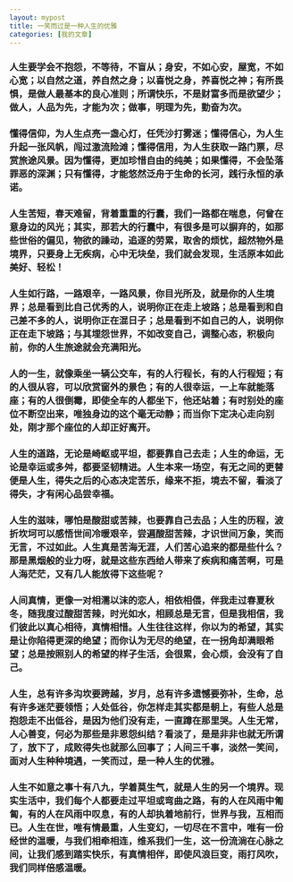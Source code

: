```yaml
---
layout: mypost
title: 一笑而过是一种人生的优雅
categories: [我的文章]
---
```


### 人生要学会不抱怨，不等待，不盲从；身安，不如心安，屋宽，不如心宽；以自然之道，养自然之身；以喜悦之身，养喜悦之神；有所畏惧，是做人最基本的良心准则；所谓快乐，不是财富多而是欲望少；做人，人品为先，才能为次；做事，明理为先，勤奋为次。
### 懂得信仰，为人生点亮一盏心灯，任凭沙打雾迷；懂得信心，为人生升起一张风帆，闯过激流险滩；懂得信用，为人生获取一路门票，尽赏旅途风景。因为懂得，更加珍惜自由的纯美；如果懂得，不会坠落罪恶的深渊；只有懂得，才能悠然泛舟于生命的长河，践行永恒的承诺。 
### 人生苦短，春天难留，背着重重的行囊，我们一路都在喘息，何曾在意身边的风光；其实，那若大的行囊中，有很多是可以摒弃的，如那些世俗的偏见，物欲的躁动，追逐的劳累，取舍的烦忧，超然物外是境界，只要身上无疾病，心中无块垒，我们就会发现，生活原本如此美好、轻松！
### 人生如行路，一路艰辛，一路风景，你目光所及，就是你的人生境界；总是看到比自己优秀的人，说明你正在走上坡路；总是看到和自己差不多的人，说明你正在混日子；总是看到不如自己的人，说明你正在走下坡路；与其埋怨世界，不如改变自己，调整心态，积极向前，你的人生旅途就会充满阳光。 
### 人的一生，就像乘坐一辆公交车，有的人行程长，有的人行程短；有的人很从容，可以欣赏窗外的景色；有的人很幸运，一上车就能落座；有的人很倒霉，即使全车的人都坐下，他还站着；有时别处的座位不断空出来，唯独身边的这个毫无动静；而当你下定决心走向别处，刚才那个座位的人却正好离开。
### 人生的道路，无论是崎岖或平坦，都要靠自己去走；人生的命运，无论是幸运或多舛，都要坚韧精进。人生本来一场空，有无之间的更替便是人生，得失之后的心态决定苦乐，缘来不拒，境去不留，看淡了得失，才有闲心品尝幸福。
### 人生的滋味，哪怕是酸甜或苦辣，也要靠自己去品；人生的历程，波折坎坷可以感悟世间冷暖艰辛，尝遍酸甜苦辣，才识世间万象，笑而无言，不过如此。人生真是苦海无涯，人们苦心追来的都是些什么？那是黑烟般的业力呀，就是这些东西给人带来了疾病和痛苦啊，可是人海茫茫，又有几人能放得下这些呢？
### 人间真情，更像一对相濡以沫的恋人，相依相偎，伴我走过春夏秋冬，随我度过酸甜苦辣，时光如水，相顾总是无言，但是我相信，我们彼此以真心相待，真情相惜。人生往往这样，你以为的希望，其实是让你陷得更深的绝望；而你认为无尽的绝望，在一拐角却满眼希望；总是按照别人的希望的样子生活，会很累，会心烦，会没有了自己。
### 人生，总有许多沟坎要跨越，岁月，总有许多遗憾要弥补，生命，总有许多迷茫要领悟；人处低谷，你怎样走其实都是朝上，有些人总是抱怨走不出低谷，是因为他们没有走，一直蹲在那里哭。人生无常，人心善变，何必为那些是非恩怨纠结？看淡了，是是非非也就无所谓了，放下了，成败得失也就那么回事了；人间三千事，淡然一笑间，面对人生种种境遇，一笑而过，是一种人生的优雅。
### 人生不如意之事十有八九，学着莫生气，就是人生的另一个境界。现实生活中，我们每个人都要走过平坦或弯曲之路，有的人在风雨中匍匐，有的人在风雨中叹息，有的人却执着地前行，世界与我，互相而已。人生在世，唯有情最重，人生变幻，一切尽在不言中，唯有一份经世的温暖，与我们相牵相连，维系我们一生，这一份流淌在心脉之间，让我们感到踏实快乐，有真情相伴，即使风浪巨变，雨打风吹，我们同样倍感温暖。